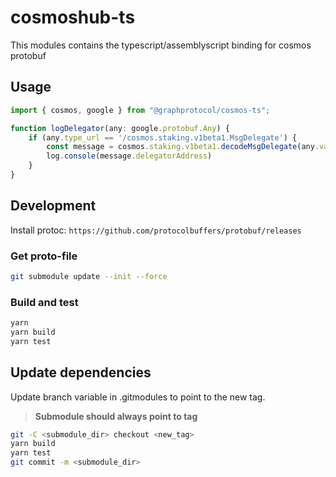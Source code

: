 # cosmoshub-ts

This modules contains the typescript/assemblyscript binding for cosmos protobuf

## Usage

```typescript
import { cosmos, google } from "@graphprotocol/cosmos-ts";

function logDelegator(any: google.protobuf.Any) {
    if (any.type_url == '/cosmos.staking.v1beta1.MsgDelegate') {
        const message = cosmos.staking.v1beta1.decodeMsgDelegate(any.value);
        log.console(message.delegatorAddress)
    }
}
```

## Development

Install protoc: `https://github.com/protocolbuffers/protobuf/releases`

### Get proto-file

```bash
git submodule update --init --force
```

### Build and test

```bash
yarn
yarn build
yarn test
```

## Update dependencies

Update branch variable in .gitmodules to point to the new tag.

> **Submodule should always point to tag**

```bash
git -C <submodule_dir> checkout <new_tag>
yarn build
yarn test
git commit -m <submodule_dir>
```

